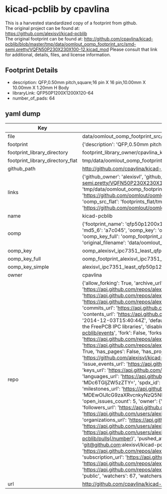 # kicad-pcblib by cpavlina  
This is a harvested standardized copy of a footprint from github.  
The original project can be found at:  
https://github.com/alexisvl/kicad-pcblib  
The original footprint can be found at:
http://github.com/cpavlina/kicad-pcblib/blob/master/tmp/data/oomlout_oomp_footprint_src/smd-semi.pretty/VQFN50P230X230X100-12.kicad_mod
Please consult that link for additional, details, files, and license information.  
## Footprint Details
* description: QFP,0.50mm pitch,square;16 pin X 16 pin,10.00mm X 10.00mm X 1.20mm H Body  
* libraryLink: QFP50P1200X1200X120-64  
* number_of_pads: 64  
## yaml dump  
| Key | Value |  
| --- | --- |  
| file | data/oomlout_oomp_footprint_src/kicad-pcblib/IPC7351-Least.pretty/QFP50P1200X1200X120-64.kicad_mod |  
| footprint | {'description': 'QFP,0.50mm pitch,square;16 pin X 16 pin,10.00mm X 10.00mm X 1.20mm H Body', 'libraryLink': 'QFP50P1200X1200X120-64', 'number_of_pads': 64} |  
| footprint_library_directory | footprint_library_owner/cpavlina_kicad-pcblib |  
| footprint_library_directory_flat | tmp/data/oomlout_oomp_footprint_src/footprints_flat/alexisvl_ipc7351_least_qfp50p1200x1200x120_64/working |  
| github_path | http://github.com/cpavlina/kicad-pcblib/blob/master/tmp/data/oomlout_oomp_footprint_src/IPC7351-Least.pretty/QFP50P1200X1200X120-64.kicad_mod |  
| links | {'github_owner': 'alexisvl', 'github_repo_name': 'kicad-pcblib', 'github_src': 'http://github.com/cpavlina/kicad-pcblib/blob/master/tmp/data/oomlout_oomp_footprint_src/smd-semi.pretty/VQFN50P230X230X100-12.kicad_mod', 'github_src_repo': 'https://github.com/alexisvl/kicad-pcblib', 'oomp_bot': 'tmp/data/oomlout_oomp_footprint_src/footprints/alexisvl_ipc7351_least_qfp50p1200x1200x120_64/working', 'oomp_bot_github': 'https://github.com/oomlout/oomlout_oomp_footprint_bot/tree/main/tmp/data/oomlout_oomp_footprint_src/footprints/alexisvl_ipc7351_least_qfp50p1200x1200x120_64/working', 'oomp_src_flat': 'footprints_flat/tmp/data/oomlout_oomp_footprint_src/footprints_flat/alexisvl_ipc7351_least_qfp50p1200x1200x120_64/working', 'oomp_src_flat_github': 'https://github.com/oomlout/oomlout_oomp_footprint_src/tree/main/tmp/data/oomlout_oomp_footprint_src/footprints_flat/alexisvl_ipc7351_least_qfp50p1200x1200x120_64/working'} |  
| name | kicad-pcblib |  
| oomp | {'footprint_name': 'qfp50p1200x1200x120_64', 'library_name': 'ipc7351_least', 'md5': 'a7c04594bd7dbdd6fc7512876afe2485', 'md5_10': 'a7c04594bd', 'md5_5': 'a7c04', 'md5_6': 'a7c045', 'oomp_key': 'oomp_alexisvl_ipc7351_least_qfp50p1200x1200x120_64', 'oomp_key_extra': 'oomp_footprint_alexisvl_ipc7351_least_qfp50p1200x1200x120_64', 'oomp_key_full': 'oomp_footprint_alexisvl_ipc7351_least_qfp50p1200x1200x120_64_a7c045', 'oomp_key_simple': 'alexisvl_ipc7351_least_qfp50p1200x1200x120_64', 'original_filename': 'data/oomlout_oomp_footprint_src/kicad-pcblib/IPC7351-Least.pretty/QFP50P1200X1200X120-64.kicad_mod', 'owner_name': 'alexisvl'} |  
| oomp_key | oomp_alexisvl_ipc7351_least_qfp50p1200x1200x120_64 |  
| oomp_key_full | oomp_footprint_alexisvl_ipc7351_least_qfp50p1200x1200x120_64 |  
| oomp_key_simple | alexisvl_ipc7351_least_qfp50p1200x1200x120_64 |  
| owner | cpavlina |  
| repo | {'allow_forking': True, 'archive_url': 'https://api.github.com/repos/alexisvl/kicad-pcblib/{archive_format}{/ref}', 'archived': False, 'assignees_url': 'https://api.github.com/repos/alexisvl/kicad-pcblib/assignees{/user}', 'blobs_url': 'https://api.github.com/repos/alexisvl/kicad-pcblib/git/blobs{/sha}', 'branches_url': 'https://api.github.com/repos/alexisvl/kicad-pcblib/branches{/branch}', 'clone_url': 'https://github.com/alexisvl/kicad-pcblib.git', 'collaborators_url': 'https://api.github.com/repos/alexisvl/kicad-pcblib/collaborators{/collaborator}', 'comments_url': 'https://api.github.com/repos/alexisvl/kicad-pcblib/comments{/number}', 'commits_url': 'https://api.github.com/repos/alexisvl/kicad-pcblib/commits{/sha}', 'compare_url': 'https://api.github.com/repos/alexisvl/kicad-pcblib/compare/{base}...{head}', 'contents_url': 'https://api.github.com/repos/alexisvl/kicad-pcblib/contents/{+path}', 'contributors_url': 'https://api.github.com/repos/alexisvl/kicad-pcblib/contributors', 'created_at': '2014-12-03T15:40:44Z', 'default_branch': 'master', 'deployments_url': 'https://api.github.com/repos/alexisvl/kicad-pcblib/deployments', 'description': 'Generate KiCad libraries from the FreePCB IPC libraries', 'disabled': False, 'downloads_url': 'https://api.github.com/repos/alexisvl/kicad-pcblib/downloads', 'events_url': 'https://api.github.com/repos/alexisvl/kicad-pcblib/events', 'fork': False, 'forks': 29, 'forks_count': 29, 'forks_url': 'https://api.github.com/repos/alexisvl/kicad-pcblib/forks', 'full_name': 'alexisvl/kicad-pcblib', 'git_commits_url': 'https://api.github.com/repos/alexisvl/kicad-pcblib/git/commits{/sha}', 'git_refs_url': 'https://api.github.com/repos/alexisvl/kicad-pcblib/git/refs{/sha}', 'git_tags_url': 'https://api.github.com/repos/alexisvl/kicad-pcblib/git/tags{/sha}', 'git_url': 'git://github.com/alexisvl/kicad-pcblib.git', 'has_discussions': False, 'has_downloads': True, 'has_issues': True, 'has_pages': False, 'has_projects': True, 'has_wiki': True, 'homepage': None, 'hooks_url': 'https://api.github.com/repos/alexisvl/kicad-pcblib/hooks', 'html_url': 'https://github.com/alexisvl/kicad-pcblib', 'id': 27494135, 'is_template': False, 'issue_comment_url': 'https://api.github.com/repos/alexisvl/kicad-pcblib/issues/comments{/number}', 'issue_events_url': 'https://api.github.com/repos/alexisvl/kicad-pcblib/issues/events{/number}', 'issues_url': 'https://api.github.com/repos/alexisvl/kicad-pcblib/issues{/number}', 'keys_url': 'https://api.github.com/repos/alexisvl/kicad-pcblib/keys{/key_id}', 'labels_url': 'https://api.github.com/repos/alexisvl/kicad-pcblib/labels{/name}', 'language': 'Python', 'languages_url': 'https://api.github.com/repos/alexisvl/kicad-pcblib/languages', 'license': {'key': 'cc0-1.0', 'name': 'Creative Commons Zero v1.0 Universal', 'node_id': 'MDc6TGljZW5zZTY=', 'spdx_id': 'CC0-1.0', 'url': 'https://api.github.com/licenses/cc0-1.0'}, 'merges_url': 'https://api.github.com/repos/alexisvl/kicad-pcblib/merges', 'milestones_url': 'https://api.github.com/repos/alexisvl/kicad-pcblib/milestones{/number}', 'mirror_url': None, 'name': 'kicad-pcblib', 'network_count': 29, 'node_id': 'MDEwOlJlcG9zaXRvcnkyNzQ5NDEzNQ==', 'notifications_url': 'https://api.github.com/repos/alexisvl/kicad-pcblib/notifications{?since,all,participating}', 'open_issues': 5, 'open_issues_count': 5, 'owner': {'avatar_url': 'https://avatars.githubusercontent.com/u/8991037?v=4', 'events_url': 'https://api.github.com/users/alexisvl/events{/privacy}', 'followers_url': 'https://api.github.com/users/alexisvl/followers', 'following_url': 'https://api.github.com/users/alexisvl/following{/other_user}', 'gists_url': 'https://api.github.com/users/alexisvl/gists{/gist_id}', 'gravatar_id': '', 'html_url': 'https://github.com/alexisvl', 'id': 8991037, 'login': 'alexisvl', 'node_id': 'MDQ6VXNlcjg5OTEwMzc=', 'organizations_url': 'https://api.github.com/users/alexisvl/orgs', 'received_events_url': 'https://api.github.com/users/alexisvl/received_events', 'repos_url': 'https://api.github.com/users/alexisvl/repos', 'site_admin': False, 'starred_url': 'https://api.github.com/users/alexisvl/starred{/owner}{/repo}', 'subscriptions_url': 'https://api.github.com/users/alexisvl/subscriptions', 'type': 'User', 'url': 'https://api.github.com/users/alexisvl'}, 'private': False, 'pulls_url': 'https://api.github.com/repos/alexisvl/kicad-pcblib/pulls{/number}', 'pushed_at': '2018-01-08T22:44:18Z', 'releases_url': 'https://api.github.com/repos/alexisvl/kicad-pcblib/releases{/id}', 'size': 11365, 'ssh_url': 'git@github.com:alexisvl/kicad-pcblib.git', 'stargazers_count': 67, 'stargazers_url': 'https://api.github.com/repos/alexisvl/kicad-pcblib/stargazers', 'statuses_url': 'https://api.github.com/repos/alexisvl/kicad-pcblib/statuses/{sha}', 'subscribers_count': 17, 'subscribers_url': 'https://api.github.com/repos/alexisvl/kicad-pcblib/subscribers', 'subscription_url': 'https://api.github.com/repos/alexisvl/kicad-pcblib/subscription', 'svn_url': 'https://github.com/alexisvl/kicad-pcblib', 'tags_url': 'https://api.github.com/repos/alexisvl/kicad-pcblib/tags', 'teams_url': 'https://api.github.com/repos/alexisvl/kicad-pcblib/teams', 'temp_clone_token': None, 'topics': [], 'trees_url': 'https://api.github.com/repos/alexisvl/kicad-pcblib/git/trees{/sha}', 'updated_at': '2023-08-17T07:50:03Z', 'url': 'https://api.github.com/repos/alexisvl/kicad-pcblib', 'visibility': 'public', 'watchers': 67, 'watchers_count': 67, 'web_commit_signoff_required': False} |  
| url | http://github.com/cpavlina/kicad-pcblib |  

